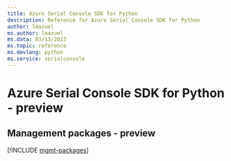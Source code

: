 ```yaml
---
title: Azure Serial Console SDK for Python
description: Reference for Azure Serial Console SDK for Python
author: lmazuel
ms.author: lmazuel
ms.data: 03/13/2023
ms.topic: reference
ms.devlang: python
ms.service: serialconsole
---
```

# Azure Serial Console SDK for Python - preview

## Management packages - preview
[!INCLUDE [mgmt-packages](serial-console-mgmt-index.md)]